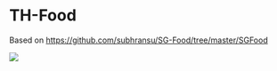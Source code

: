 # TH-Food

Based on https://github.com/subhransu/SG-Food/tree/master/SGFood

![](https://cl.ly/2i081y3S0v0d/Screen%20Shot%202016-09-17%20at%204.25.20%20PM.png)

